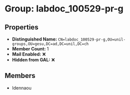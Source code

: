 # Group: labdoc_100529-pr-g

## Properties

- **Distinguished Name:** `CN=labdoc_100529-pr-g,OU=unil-groups,OU=gesu,DC=ad,DC=unil,DC=ch`
- **Member Count:** 1
- **Mail Enabled:** ❌
- **Hidden from GAL:** ❌

## Members

- ldennaou
